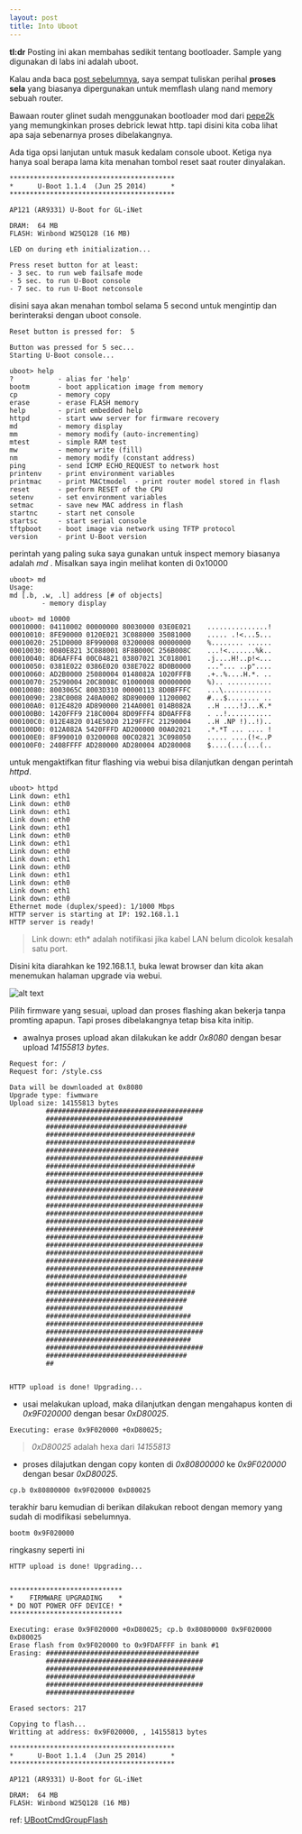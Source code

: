 ```yaml
---
layout: post
title: Into Uboot
---
```


__tl:dr__ Posting ini akan membahas sedikit tentang bootloader. Sample yang digunakan di labs ini adalah uboot.

Kalau anda baca [post sebelumnya](https://smrx86.github.io/boot-process_di_openwrt), saya sempat tuliskan perihal __proses sela__ yang biasanya dipergunakan untuk memflash ulang nand memory sebuah router.

Bawaan router glinet sudah menggunakan bootloader mod dari [pepe2k](https://github.com/pepe2k/u-boot_mod) yang memungkinkan proses debrick lewat http. tapi disini kita coba lihat apa saja sebenarnya proses dibelakangnya.

Ada tiga opsi lanjutan untuk masuk kedalam console uboot. Ketiga nya hanya soal berapa lama kita menahan tombol reset saat router dinyalakan.

```
*****************************************
*      U-Boot 1.1.4  (Jun 25 2014)      *
*****************************************

AP121 (AR9331) U-Boot for GL-iNet

DRAM:  64 MB
FLASH: Winbond W25Q128 (16 MB)

LED on during eth initialization...

Press reset button for at least:
- 3 sec. to run web failsafe mode
- 5 sec. to run U-Boot console
- 7 sec. to run U-Boot netconsole
```
disini saya akan menahan tombol selama 5 second untuk mengintip dan berinteraksi dengan uboot console.

```
Reset button is pressed for:  5 

Button was pressed for 5 sec...
Starting U-Boot console...

uboot> help
?           - alias for 'help'
bootm       - boot application image from memory
cp          - memory copy
erase       - erase FLASH memory
help        - print embedded help
httpd       - start www server for firmware recovery
md          - memory display
mm          - memory modify (auto-incrementing)
mtest       - simple RAM test
mw          - memory write (fill)
nm          - memory modify (constant address)
ping        - send ICMP ECHO_REQUEST to network host
printenv    - print environment variables
printmac    - print MACtmodel  - print router model stored in flash
reset       - perform RESET of the CPU
setenv      - set environment variables
setmac      - save new MAC address in flash
startnc     - start net console
startsc     - start serial console
tftpboot    - boot image via network using TFTP protocol
version     - print U-Boot version
```
perintah yang paling suka saya gunakan untuk inspect memory biasanya adalah _md_ . Misalkan saya ingin melihat konten di 0x10000

```
uboot> md
Usage:
md [.b, .w, .l] address [# of objects]
        - memory display

uboot> md 10000
00010000: 04110002 00000000 80030000 03E0E021    ...............!
00010010: 8FE90000 0120E021 3C088000 35081000    ..... .!<...5...
00010020: 251D0000 8F990008 03200008 00000000    %........ ......
00010030: 0080E821 3C088001 8F8B000C 256B008C    ...!<.......%k..
00010040: 8D6AFFF4 00C04821 03807021 3C018001    .j....H!..p!<...
00010050: 0381E022 0386E020 038E7022 8D0B0000    ..."... ..p"....
00010060: AD2B0000 25080004 0148082A 1020FFFB    .+..%....H.*. ..
00010070: 25290004 20C8008C 01000008 00000000    %).. ...........
00010080: 8003065C 8003D310 00000113 8D0BFFFC    ...\............
00010090: 238C0008 240A0002 8D890000 11200002    #...$........ ..
000100A0: 012E4820 AD890000 214A0001 014B082A    ..H ....!J...K.*
000100B0: 1420FFF9 218C0004 8D09FFF4 8D0AFFF8    . ..!...........
000100C0: 012E4820 014E5020 2129FFFC 21290004    ..H .NP !)..!)..
000100D0: 012A082A 5420FFFD AD200000 00A02021    .*.*T ... .... !
000100E0: 8F990010 03200008 00C02821 3C098050    ..... ....(!<..P
000100F0: 2408FFFF AD280000 AD280004 AD280008    $....(...(...(..
```
untuk mengaktifkan fitur flashing via webui bisa dilanjutkan dengan perintah _httpd_.
```
uboot> httpd
Link down: eth1
Link down: eth0
Link down: eth1
Link down: eth0
Link down: eth1
Link down: eth0
Link down: eth1
Link down: eth0
Link down: eth1
Link down: eth0
Link down: eth1
Link down: eth0
Link down: eth1
Link down: eth0
Ethernet mode (duplex/speed): 1/1000 Mbps
HTTP server is starting at IP: 192.168.1.1
HTTP server is ready!
```
>Link down: eth* adalah notifikasi jika kabel LAN belum dicolok kesalah satu port. 

Disini kita diarahkan ke 192.168.1.1, buka lewat browser dan kita akan menemukan halaman upgrade via webui.

![alt text](/images/web_upgrade.png "webui")

Pilih firmware yang sesuai, upload dan proses flashing akan bekerja tanpa promting apapun. Tapi proses dibelakangnya tetap bisa kita initip.

* awalnya proses upload akan dilakukan ke addr _0x8080_ dengan besar upload _14155813 bytes_.

```
Request for: /
Request for: /style.css

Data will be downloaded at 0x8080
Upgrade type: fiwmware
Upload size: 14155813 bytes
         #######################################
         ##################################
         ###################################
         #####################################
         #####################################
         #################################
         #######################################
         #####################################
         #######################################
         #######################################
         #######################################
         #######################################
         #######################################
         #######################################
         #######################################
         #######################################
         #######################################
         #######################################
         #######################################
         #######################################
         #######################################
         ###################################
         ###################################
         #####################################
         ###################################
         ##################################
         ####################################
         #######################################
         #######################################
         ####################################
         #######################################
         ###################################
         ##


HTTP upload is done! Upgrading...
```
* usai melakukan upload, maka dilanjutkan dengan mengahapus konten di _0x9F020000_ dengan besar _0xD80025_.

```
Executing: erase 0x9F020000 +0xD80025;
```


> _0xD80025_ adalah hexa dari _14155813_ 

* proses dilajutkan dengan copy konten di _0x80800000_ ke _0x9F020000_ dengan besar _0xD80025_.

```
cp.b 0x80800000 0x9F020000 0xD80025
```
terakhir baru kemudian di berikan dilakukan reboot dengan memory yang sudah di modifikasi sebelumnya.

```
bootm 0x9F020000
```

ringkasny seperti ini

```
HTTP upload is done! Upgrading...


****************************
*    FIRMWARE UPGRADING    *
* DO NOT POWER OFF DEVICE! *
****************************

Executing: erase 0x9F020000 +0xD80025; cp.b 0x80800000 0x9F020000 0xD80025
Erase flash from 0x9F020000 to 0x9FDAFFFF in bank #1
Erasing: ######################################
         #######################################
         #######################################
         #####################################
         #######################################
         ######################

Erased sectors: 217

Copying to flash...
Writting at address: 0x9F020000, , 14155813 bytes

*****************************************
*      U-Boot 1.1.4  (Jun 25 2014)      *
*****************************************

AP121 (AR9331) U-Boot for GL-iNet

DRAM:  64 MB
FLASH: Winbond W25Q128 (16 MB)
```

ref: [UBootCmdGroupFlash](https://www.denx.de/wiki/DULG/UBootCmdGroupFlash)